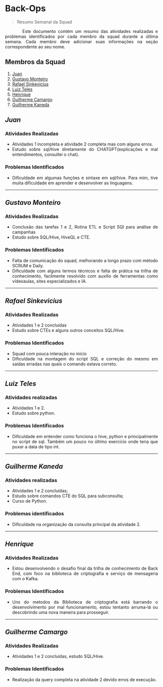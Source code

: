 # Back-Ops
<div style="text-align: justify;">

>Resumo Semanal da Squad

&nbsp;&nbsp;&nbsp;&nbsp;&nbsp;&nbsp;&nbsp;&nbsp;Este documento contém um resumo das atividades realizadas e problemas identificados por cada membro da squad durante a última semana. Cada membro deve adicionar suas informações na seção correspondente ao seu nome.

## Membros da Squad

1. [Juan](https://github.com/JJuanPablo)
2. [Gustavo Monteiro](https://github.com/gmgpx)
3. [Rafael Sinkevicius](https://github.com/sinkevirns)
4. [Luiz Teles](https://github.com/LuizTeles06)
5. [Henrique](https://github.com/Henferper)
6. [Guilherme Camargo](https://github.com/GuilhermeAmargo)
7. [Guilherme Kaneda](https://github.com/GuilhermeKaneda)


## *Juan*

### Atividades Realizadas
- Atividades 1 incompleta e atividade 2 completa mas com alguns erros. 
- Estudo sobre sql/hive diretamente do CHATGPT(explicações e mal entendimentos, consultei o chat).

### Problemas Identificados
- Dificuldade em algumas funções e sintaxe em sql/hive. Para mim, tive muita dificuldade em aprender e desenvolver as linguagens.

---
## *Gustavo Monteiro*

### Atividades Realizadas
- Conclusão das tarefas 1 e 2, Rotina ETL e Script SQl para análise de campanhas
- Estudo sobre SQL/Hive, HiveQL e CTE.

### Problemas Identificados
- Falta de comunicação do squad, melhorando a longo prazo com método SCRUM e Daily.
- Dificuldade com alguns termos técnicos e falta de prática na trilha de conhecimento, facilmente resolvido com auxílio de ferramentas como vídeoaulas, sites especializados e IA.
---

## *Rafael Sinkevicius*

### Atividades Realizadas
- Atividades 1 e 2 concluídas
- Estudo sobre CTEs e alguns outros conceitos SQL/Hive.

### Problemas Identificados
- Squad com pouca interação no início
- Dificuldade na montagem do script SQL e correção do mesmo em saídas erradas nas quais o comando estava correto.

---

## *Luiz Teles*

### Atividades realizadas
- Atividades 1 e 2.
- Estudo sobre python.


### Problemas Identificados
- Dificuldade em entender como funciona o hive, python e principalmente no script de sql. Também um pouco no último exercício onde teria que puxar a data de tipo int.

---

## *Guilherme Kaneda*

### Atividades realizadas
- Atividades 1 e 2 concluídas;
- Estudo sobre comandos CTE do SQL para subconsulta;
- Curso de Python.

### Problemas identificados
- Dificuldade na organização da consulta principal da atividade 2.

---

## *Henrique*

### Atividades Realizadas
- Estou desenvolvendo o desafio final da trilha de conhecimento de Back End, com foco na biblioteca de criptografia e serviço de mensageria com o Kafka. 

### Problemas Identificados
- Uns do metodos da Biblioteca de criptografia está barrando o desenvolvimento por mal funcionamento, estou tentanto arruma-lá ou descobrindo uma nova maneira para prosseguir. 

---

## *Guilherme Camargo*

### Atividades Realizadas
- Atividades 1 e 2 concluídas, estudo SQL/Hive.

### Problemas Identificados
- Realização da query completa na atividade 2 devido erros de execução.
</div>